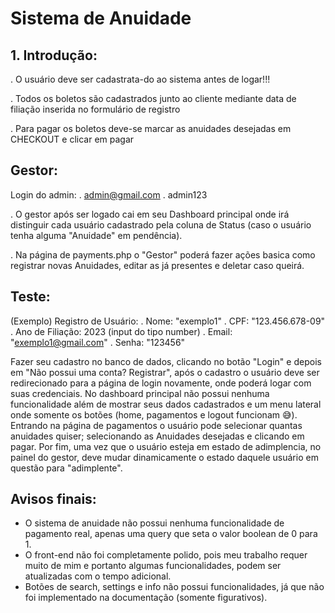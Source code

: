 # Sistema de Anuidade

## 1. Introdução:

. O usuário deve ser cadastrata-do ao sistema antes de logar!!!

. Todos os boletos são cadastrados junto ao cliente mediante data de filiação inserida no formulário de registro

. Para pagar os boletos deve-se marcar as anuidades desejadas em CHECKOUT e clicar em pagar 

## Gestor: 

Login do admin:
. admin@gmail.com
. admin123

. O gestor após ser logado cai em seu Dashboard principal onde irá distinguir cada usuário cadastrado pela coluna de Status (caso o usuário tenha alguma "Anuidade" em pendência). 

. Na página de payments.php o "Gestor" poderá fazer ações basica como registrar novas Anuidades, editar as já presentes e deletar caso queirá. 

## Teste:

(Exemplo)
Registro de Usuário:
. Nome:  "exemplo1"
. CPF: "123.456.678-09"
. Ano de Filiação: 2023 (input do tipo number)
. Email: "exemplo1@gmail.com"
. Senha: "123456"

Fazer seu cadastro no banco de dados, clicando no botão "Login" e depois em "Não possui uma conta? Registrar", após o cadastro o usuário deve ser redirecionado para a página de login novamente, onde poderá logar com suas credenciais. 
No dashboard principal não possui nenhuma funcionalidade além de mostrar seus dados cadastrados e um menu lateral onde somente os botões (home, pagamentos e logout funcionam 😅). Entrando na página de pagamentos o usuário pode selecionar quantas anuidades quiser; selecionando as Anuidades desejadas e clicando em pagar. Por fim, uma vez que o usuário esteja em estado de adimplencia, no painel do gestor, deve mudar dinamicamente o estado daquele usuário em questão para "adimplente".

## Avisos finais: 

- O sistema de anuidade não possui nenhuma funcionalidade de pagamento real, apenas uma query que seta o valor boolean de 0 para 1.
- O front-end não foi completamente polido, pois meu trabalho requer muito de mim e portanto algumas funcionalidades, podem ser atualizadas com o tempo adicional.
- Botões de search, settings e info não possui funcionalidades, já que não foi implementado na documentação (somente figurativos).

